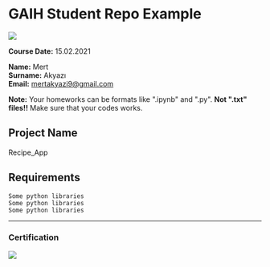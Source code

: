 # GAIH Student Repo Example
![](img/logo.png)

**Course Date:** 15.02.2021

**Name:** Mert  
**Surname:** Akyazı  
**Email:** mertakyazi9@gmail.com  

**Note:** Your homeworks can be formats like ".ipynb" and ".py". **Not ".txt" files!!** Make sure that your codes works.  

## Project Name
Recipe_App

## Requirements
```
Some python libraries
Some python libraries
Some python libraries
```
---

### Certification
![](img/certificate_ex.png)

